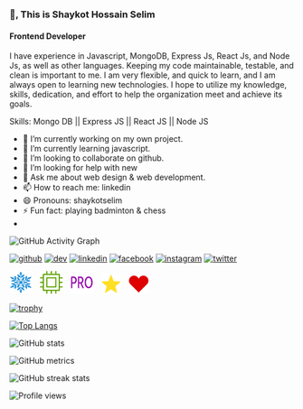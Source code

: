 ### 👋, This is Shaykot Hossain Selim
####  Frontend Developer 

I have experience in Javascript, MongoDB, Express Js, React Js, and Node Js, as well as other languages. Keeping my code maintainable, testable, and clean is important to me. I am very flexible, and quick to learn, and I am always open to learning new technologies. I hope to utilize my knowledge, skills, dedication, and effort to help the organization meet and achieve its goals.

Skills: Mongo DB || Express JS || React JS || Node JS 

- 🔭 I’m currently working on my own project. 
- 🌱 I’m currently learning javascript. 
- 👯 I’m looking to collaborate on github. 
- 🤔 I’m looking for help with new 
- 💬 Ask me about web design & web development. 
- 📫 How to reach me: linkedin 
- 😄 Pronouns: shaykotselim 
- ⚡ Fun fact: playing badminton & chess 
- 
![GitHub Activity Graph](https://activity-graph.herokuapp.com/graph?username=shaykotselim) 

[<img src='https://cdn.jsdelivr.net/npm/simple-icons@3.0.1/icons/github.svg' alt='github' height='40'>](https://github.com/shaykotselim)  [<img src='https://cdn.jsdelivr.net/npm/simple-icons@3.0.1/icons/dev-dot-to.svg' alt='dev' height='40'>](https://dev.to/shaykotselim)  [<img src='https://cdn.jsdelivr.net/npm/simple-icons@3.0.1/icons/linkedin.svg' alt='linkedin' height='40'>](https://www.linkedin.com/in/shaykotselim/)  [<img src='https://cdn.jsdelivr.net/npm/simple-icons@3.0.1/icons/facebook.svg' alt='facebook' height='40'>](https://www.facebook.com/md.shaykot.336)  [<img src='https://cdn.jsdelivr.net/npm/simple-icons@3.0.1/icons/instagram.svg' alt='instagram' height='40'>](https://www.instagram.com/shaykotselim/)  [<img src='https://cdn.jsdelivr.net/npm/simple-icons@3.0.1/icons/twitter.svg' alt='twitter' height='40'>](https://twitter.com/shaykotselim)  

<a href='https://archiveprogram.github.com/'><img src='https://raw.githubusercontent.com/acervenky/animated-github-badges/master/assets/acbadge.gif' width='40' height='40'></a> <a href='https://docs.github.com/en/developers'><img src='https://raw.githubusercontent.com/acervenky/animated-github-badges/master/assets/devbadge.gif' width='40' height='40'></a> <a href='https://github.com/pricing'><img src='https://raw.githubusercontent.com/acervenky/animated-github-badges/master/assets/pro.gif' width='40' height='40'></a> <a href='https://stars.github.com/'><img src='https://raw.githubusercontent.com/acervenky/animated-github-badges/master/assets/starbadge.gif' width='35' height='35'></a> <a href='https://docs.github.com/en/github/supporting-the-open-source-community-with-github-sponsors'><img src='https://raw.githubusercontent.com/acervenky/animated-github-badges/master/assets/sponsorbadge.gif' width='35' height='35'></a> 

[![trophy](https://github-profile-trophy.vercel.app/?username=shaykotselim)](https://github.com/ryo-ma/github-profile-trophy)

[![Top Langs](https://github-readme-stats.vercel.app/api/top-langs/?username=shaykotselim)](https://github.com/anuraghazra/github-readme-stats)

![GitHub stats](https://github-readme-stats.vercel.app/api?username=shaykotselim&show_icons=true&count_private=true)  

 

![GitHub metrics](https://metrics.lecoq.io/shaykotselim)  

![GitHub streak stats](https://github-readme-streak-stats.herokuapp.com/?user=shaykotselim)  

![Profile views](https://gpvc.arturio.dev/shaykotselim)  
